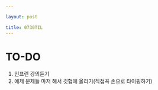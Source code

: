 ```yaml
---

layout: post

title: 0730TIL
---
```



# TO-DO
1.  인프런 강의듣기
2. 예제 문제들 마저 해서 깃헙에 올리기(직접꼭 손으로 타이핑하기)
